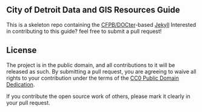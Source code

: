 ## City of Detroit Data and GIS Resources Guide

This is a skeleton repo containing the
[CFPB/DOCter](https://github.com/CFPB/DOCter)-based
[Jekyll](http://jekyllrb.com/) Interested in contributing to this guide? feel free to submit a pull request!



## License

The project is in the public domain, and all contributions to it will be released as such. By submitting a pull request, you are agreeing to waive all rights to your contribution under the terms of the [CC0 Public Domain Dedication](http://creativecommons.org/publicdomain/zero/1.0/).

If you contribute the open source work of others, please mark it clearly in your pull request.
